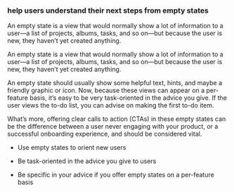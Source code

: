 ### help users understand their next steps from empty states

An empty state is a view that would normally show a lot of information to a user—a list of projects, albums, tasks, and so on—but because the user is new, they haven’t yet created anything.

An empty state is a view that would normally show a lot of information to a user—a list of projects, albums, tasks, and so on—but because the user is new, they haven’t yet created anything.

An empty state should usually show some helpful text, hints, and maybe a friendly graphic or icon. Now, because these views can appear on a per-feature basis, it’s easy to be very task-oriented in the advice you give. If the user views the to-do list, you can advise on making the first to-do item.

What’s more, offering clear calls to action (CTAs) in these empty states can be the difference between a user never engaging with your product, or a successful onboarding experience, and should be considered vital.

- Use empty states to orient new users

- Be task-oriented in the advice you give to users

- Be specific in your advice if you offer empty states on a per-feature basis